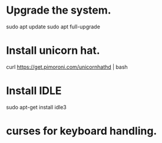 # Upgrade the system.
sudo apt update
sudo apt full-upgrade

# Install unicorn hat.
curl https://get.pimoroni.com/unicornhathd | bash

# Install IDLE
sudo apt-get install idle3

# curses for keyboard handling.


